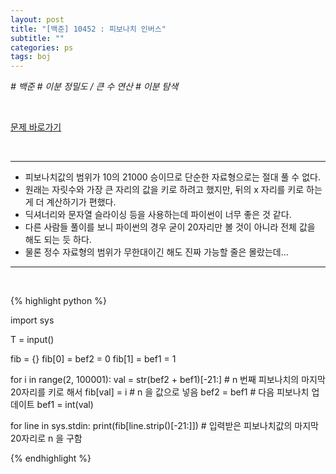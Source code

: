 ```yaml
---
layout: post
title: "[백준] 10452 : 피보나치 인버스"
subtitle: ""
categories: ps
tags: boj
---
```


*# 백준 # 이분 정밀도 / 큰 수 연산 # 이분 탐색*

<br>

[문제 바로가기](https://www.acmicpc.net/problem/10452)

<br>

---

- 피보나치값의 범위가 10의 21000 승이므로 단순한 자료형으로는 절대 풀 수 없다.
- 원래는 자릿수와 가장 큰 자리의 값을 키로 하려고 했지만, 뒤의 x 자리를 키로 하는게 더 계산하기가 편했다.
- 딕셔너리와 문자열 슬라이싱 등을 사용하는데 파이썬이 너무 좋은 것 같다.
- 다른 사람들 풀이를 보니 파이썬의 경우 굳이 20자리만 볼 것이 아니라 전체 값을 해도 되는 듯 하다.
- 물론 정수 자료형의 범위가 무한대이긴 해도 진짜 가능할 줄은 몰랐는데...

---
<br>

{% highlight python %}

import sys

T = input()

fib = {}
fib[0] = bef2 = 0
fib[1] = bef1 = 1

for i in range(2, 100001):
    val = str(bef2 + bef1)[-21:]    # n 번째 피보나치의 마지막 20자리를 키로 해서
    fib[val] = i                    # n 을 값으로 넣음
    bef2 = bef1                     # 다음 피보나치 업데이트
    bef1 = int(val)

for line in sys.stdin:
    print(fib[line.strip()[-21:]])  # 입력받은 피보나치값의 마지막 20자리로 n 을 구함

{% endhighlight %}

